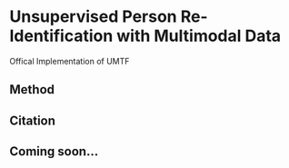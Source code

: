 # Unsupervised Person Re-Identification with Multimodal Data
Offical Implementation of UMTF


## Method
## Citation
## Coming soon...
